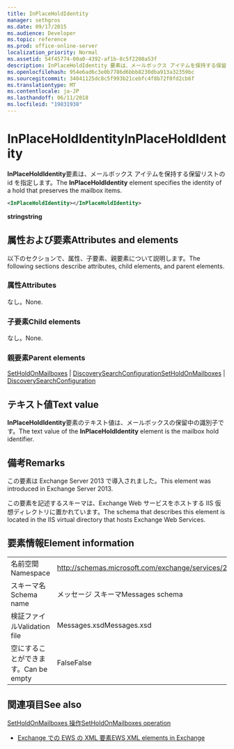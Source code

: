 ```yaml
---
title: InPlaceHoldIdentity
manager: sethgros
ms.date: 09/17/2015
ms.audience: Developer
ms.topic: reference
ms.prod: office-online-server
localization_priority: Normal
ms.assetid: 54f45774-00a0-4392-af1b-8c5f2208a53f
description: InPlaceHoldIdentity 要素は、メールボックス アイテムを保持する保留リストの id を指定します。
ms.openlocfilehash: 954e6ad6c3e0b7786d6bbb8230dba913a32359bc
ms.sourcegitcommit: 34041125dc8c5f993b21cebfc4f8b72f0fd2cb6f
ms.translationtype: MT
ms.contentlocale: ja-JP
ms.lasthandoff: 06/11/2018
ms.locfileid: "19831938"
---
```

# <a name="inplaceholdidentity"></a><span data-ttu-id="e4fd3-103">InPlaceHoldIdentity</span><span class="sxs-lookup"><span data-stu-id="e4fd3-103">InPlaceHoldIdentity</span></span>

<span data-ttu-id="e4fd3-104">**InPlaceHoldIdentity**要素は、メールボックス アイテムを保持する保留リストの id を指定します。</span><span class="sxs-lookup"><span data-stu-id="e4fd3-104">The **InPlaceHoldIdentity** element specifies the identity of a hold that preserves the mailbox items.</span></span> 
  
```XML
<InPlaceHoldIdentity></InPlaceHoldIdentity>
```

 <span data-ttu-id="e4fd3-105">**string**</span><span class="sxs-lookup"><span data-stu-id="e4fd3-105">**string**</span></span>
## <a name="attributes-and-elements"></a><span data-ttu-id="e4fd3-106">属性および要素</span><span class="sxs-lookup"><span data-stu-id="e4fd3-106">Attributes and elements</span></span>

<span data-ttu-id="e4fd3-107">以下のセクションで、属性、子要素、親要素について説明します。</span><span class="sxs-lookup"><span data-stu-id="e4fd3-107">The following sections describe attributes, child elements, and parent elements.</span></span>
  
### <a name="attributes"></a><span data-ttu-id="e4fd3-108">属性</span><span class="sxs-lookup"><span data-stu-id="e4fd3-108">Attributes</span></span>

<span data-ttu-id="e4fd3-109">なし。</span><span class="sxs-lookup"><span data-stu-id="e4fd3-109">None.</span></span>
  
### <a name="child-elements"></a><span data-ttu-id="e4fd3-110">子要素</span><span class="sxs-lookup"><span data-stu-id="e4fd3-110">Child elements</span></span>

<span data-ttu-id="e4fd3-111">なし。</span><span class="sxs-lookup"><span data-stu-id="e4fd3-111">None.</span></span>
  
### <a name="parent-elements"></a><span data-ttu-id="e4fd3-112">親要素</span><span class="sxs-lookup"><span data-stu-id="e4fd3-112">Parent elements</span></span>

<span data-ttu-id="e4fd3-113">[SetHoldOnMailboxes](setholdonmailboxes.md) | [DiscoverySearchConfiguration](discoverysearchconfiguration.md)</span><span class="sxs-lookup"><span data-stu-id="e4fd3-113">[SetHoldOnMailboxes](setholdonmailboxes.md) | [DiscoverySearchConfiguration](discoverysearchconfiguration.md)</span></span>
  
## <a name="text-value"></a><span data-ttu-id="e4fd3-114">テキスト値</span><span class="sxs-lookup"><span data-stu-id="e4fd3-114">Text value</span></span>

<span data-ttu-id="e4fd3-115">**InPlaceHoldIdentity**要素のテキスト値は、メールボックスの保留中の識別子です。</span><span class="sxs-lookup"><span data-stu-id="e4fd3-115">The text value of the **InPlaceHoldIdentity** element is the mailbox hold identifier.</span></span> 
  
## <a name="remarks"></a><span data-ttu-id="e4fd3-116">備考</span><span class="sxs-lookup"><span data-stu-id="e4fd3-116">Remarks</span></span>

<span data-ttu-id="e4fd3-117">この要素は Exchange Server 2013 で導入されました。</span><span class="sxs-lookup"><span data-stu-id="e4fd3-117">This element was introduced in Exchange Server 2013.</span></span>
  
<span data-ttu-id="e4fd3-118">この要素を記述するスキーマは、Exchange Web サービスをホストする IIS 仮想ディレクトリに置かれています。</span><span class="sxs-lookup"><span data-stu-id="e4fd3-118">The schema that describes this element is located in the IIS virtual directory that hosts Exchange Web Services.</span></span>
  
## <a name="element-information"></a><span data-ttu-id="e4fd3-119">要素情報</span><span class="sxs-lookup"><span data-stu-id="e4fd3-119">Element information</span></span>

|||
|:-----|:-----|
|<span data-ttu-id="e4fd3-120">名前空間</span><span class="sxs-lookup"><span data-stu-id="e4fd3-120">Namespace</span></span>  <br/> |http://schemas.microsoft.com/exchange/services/2006/messages  <br/> |
|<span data-ttu-id="e4fd3-121">スキーマ名</span><span class="sxs-lookup"><span data-stu-id="e4fd3-121">Schema name</span></span>  <br/> |<span data-ttu-id="e4fd3-122">メッセージ スキーマ</span><span class="sxs-lookup"><span data-stu-id="e4fd3-122">Messages schema</span></span>  <br/> |
|<span data-ttu-id="e4fd3-123">検証ファイル</span><span class="sxs-lookup"><span data-stu-id="e4fd3-123">Validation file</span></span>  <br/> |<span data-ttu-id="e4fd3-124">Messages.xsd</span><span class="sxs-lookup"><span data-stu-id="e4fd3-124">Messages.xsd</span></span>  <br/> |
|<span data-ttu-id="e4fd3-125">空にすることができます。</span><span class="sxs-lookup"><span data-stu-id="e4fd3-125">Can be empty</span></span>  <br/> |<span data-ttu-id="e4fd3-126">False</span><span class="sxs-lookup"><span data-stu-id="e4fd3-126">False</span></span>  <br/> |
   
## <a name="see-also"></a><span data-ttu-id="e4fd3-127">関連項目</span><span class="sxs-lookup"><span data-stu-id="e4fd3-127">See also</span></span>



[<span data-ttu-id="e4fd3-128">SetHoldOnMailboxes 操作</span><span class="sxs-lookup"><span data-stu-id="e4fd3-128">SetHoldOnMailboxes operation</span></span>](setholdonmailboxes-operation.md)


- [<span data-ttu-id="e4fd3-129">Exchange での EWS の XML 要素</span><span class="sxs-lookup"><span data-stu-id="e4fd3-129">EWS XML elements in Exchange</span></span>](ews-xml-elements-in-exchange.md)

